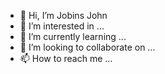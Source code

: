 - 👋 Hi, I’m Jobins John
- 👀 I’m interested in ...
- 🌱 I’m currently learning ...
- 💞️ I’m looking to collaborate on ...
- 📫 How to reach me ...

<!---
jobins-musashi/jobins-musashi is a ✨ special ✨ repository because its `README.md` (this file) appears on your GitHub profile.
You can click the Preview link to take a look at your changes.
--->
